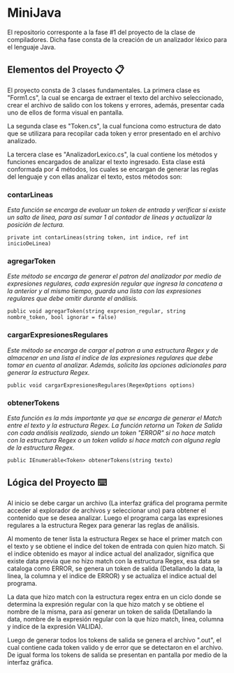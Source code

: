 # MiniJava

El repositorio corresponte a la fase #1 del proyecto de la clase de compiladores. Dicha fase consta de la creación de un analizador léxico para el lenguaje Java.


## Elementos del Proyecto 📋

El proyecto consta de 3 clases fundamentales. La primera clase es "Form1.cs", la cual se encarga de extraer el texto del archivo seleccionado, crear el archivo de salido con los tokens y errores, además, presentar cada uno de ellos de forma visual en pantalla.

La segunda clase es "Token.cs", la cual funciona como estructura de dato que se utilizara para recopilar cada token y error presentado en el archivo analizado.

La tercera clase es "AnalizadorLexico.cs", la cual contiene los métodos y funciones encargados de analizar el texto ingresado. 
Esta clase está conformada por 4 métodos, los cuales se encargan de generar las reglas del lenguaje y con ellas analizar el texto, estos métodos son:

### contarLineas
_Esta función se encarga de evaluar un token de entrada y verificar si existe un salto de línea, para así sumar 1 al contador de líneas y actualizar la posición de lectura._
```
private int contarLineas(string token, int indice, ref int inicioDeLinea)
```

### agregarToken
_Este método se encarga de generar el patron del analizador por medio de *expresiones regulares*, cada expresión regular que ingresa la concatena a la anterior y al mismo tiempo, guarda una lista con las expresiones regulares que debe omitir durante el análisis._
```
public void agregarToken(string expresion_regular, string nombre_token, bool ignorar = false)
```

### cargarExpresionesRegulares
_Este método se encarga de cargar el patron a una estructura *Regex* y de almacenar en una lista el indice de las expresiones regulares que debe tomar en cuenta al analizar. Además, solicita las opciones adicionales para generar la estructura Regex._
```
public void cargarExpresionesRegulares(RegexOptions options)
```

### obtenerTokens
_Esta función es la más importante ya que se encarga de generar el *Match* entre el texto y la estructura Regex. La función retorna un *Token de Salida* con cada análisis realizado, siendo un token "ERROR" si no hace match con la estructura Regex o un token valido si hace match con alguna regla de la estructura Regex._
```
public IEnumerable<Token> obtenerTokens(string texto)
```


## Lógica del Proyecto ⌨️

Al inicio se debe cargar un archivo (La interfaz gráfica del programa permite acceder al explorador de archivos y seleccionar uno) para obtener el contenido que se desea analizar. Luego el programa carga las expresiones regulares a la estructura Regex para generar las reglas de análisis.

Al momento de tener lista la estructura Regex se hace el primer match con el texto y se obtiene el indice del token de entrada con quien hizo match. Si el indice obtenido es mayor al indice actual del analizador, significa que existe data previa que no hizo match con la estructura Regex, esa data se cataloga como ERROR, se genera un token de salida (Detallando la data, la linea, la columna y el indice de ERROR) y se actualiza el indice actual del programa.

La data que hizo match con la estructura regex entra en un ciclo donde se determina la expresión regular con la que hizo match y se obtiene el nombre de la misma, para así generar un token de salida (Detallando la data, nombre de la expresión regular con la que hizo match, linea, columna y indice de la expresión VALIDA).

Luego de generar todos los tokens de salida se genera el archivo ".out", el cual contiene cada token valido y de error que se detectaron en el archivo. De igual forma los tokens de salida se presentan en pantalla por medio de la interfaz gráfica.


